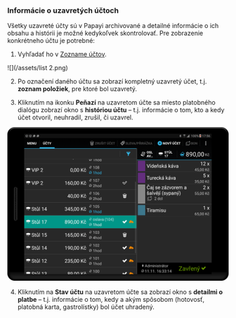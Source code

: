 ### Informácie o uzavretých účtoch

Všetky uzavreté účty sú v Papayi archivované a detailné informácie o ich obsahu a histórii je možné kedykoľvek skontrolovať. Pre zobrazenie konkrétneho účtu je potrebné:

1. Vyhľadať ho v [Zozname účtov](/stav-účtu.html).

  ![](/assets/list 2.png)

2. Po označení daného účtu sa zobrazí kompletný uzavretý účet, t.j. **zoznam položiek**, pre ktoré bol uzavretý.

3. Kliknutím na ikonku **Peňazí** na uzavretom účte sa miesto platobného dialógu zobrazí okno s **históriou účtu** – t.j. informácie o tom, kto a kedy účet otvoril, neuhradil, zrušil, či uzavrel.

  ![](/assets/timeline_0.png)

4. Kliknutím na **Stav účtu** na uzavretom účte sa zobrazí okno s **detailmi o platbe** – t.j. informácie o tom, kedy a akým spôsobom \(hotovosť, platobná karta, gastrolístky\) bol účet uhradený.

